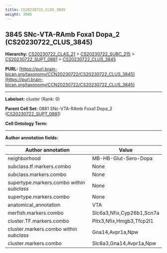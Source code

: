 ```yaml
---
title: CS20230722_CLUS_3845
weight: 3845
---
```

## 3845 SNc-VTA-RAmb Foxa1 Dopa_2 (CS20230722_CLUS_3845)
<b>Hierarchy: </b>
[CS20230722_CLAS_21](../CS20230722_CLAS_21) >
[CS20230722_SUBC_215](../CS20230722_SUBC_215) >
[CS20230722_SUPT_0881](../CS20230722_SUPT_0881) >
[CS20230722_CLUS_3845](../CS20230722_CLUS_3845)

**PURL:** [https://purl.brain-bican.org/taxonomy/CCN20230722/CS20230722_CLUS_3845](https://purl.brain-bican.org/taxonomy/CCN20230722/CS20230722_CLUS_3845)

---


**Labelset:** cluster (Rank: 0)

**Parent Cell Set:** 0881 SNc-VTA-RAmb Foxa1 Dopa_2 ([CS20230722_SUPT_0881](../CS20230722_SUPT_0881))



**Cell Ontology Term:** 

[MARKER GENES.]: #


---

[TRANSFERRED ANNOTATIONS.]: #


[AUTHOR ANNOTATION FIELDS.]: #


**Author annotation fields:**

| Author annotation | Value |
|-------------------|-------|
|neighborhood|MB-HB-Glut-Sero-Dopa|
|subclass.tf.markers.combo|None|
|subclass.markers.combo|None|
|supertype.markers.combo _within subclass_|None|
|supertype.markers.combo|None|
|anatomical_annotation|VTA|
|merfish.markers.combo|Slc6a3,Nfix,Cyp26b1,Scn7a|
|cluster.TF.markers.combo|Pitx3,Nfix,Hmgb3,Tfcp2l1|
|cluster.markers.combo _within subclass_|Gna14,Avpr1a,Npw|
|cluster.markers.combo|Slc6a3,Gna14,Avpr1a,Npw|
